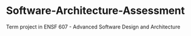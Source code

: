 # Software-Architecture-Assessment
Term project in ENSF 607 - Advanced Software Design and Architecture

